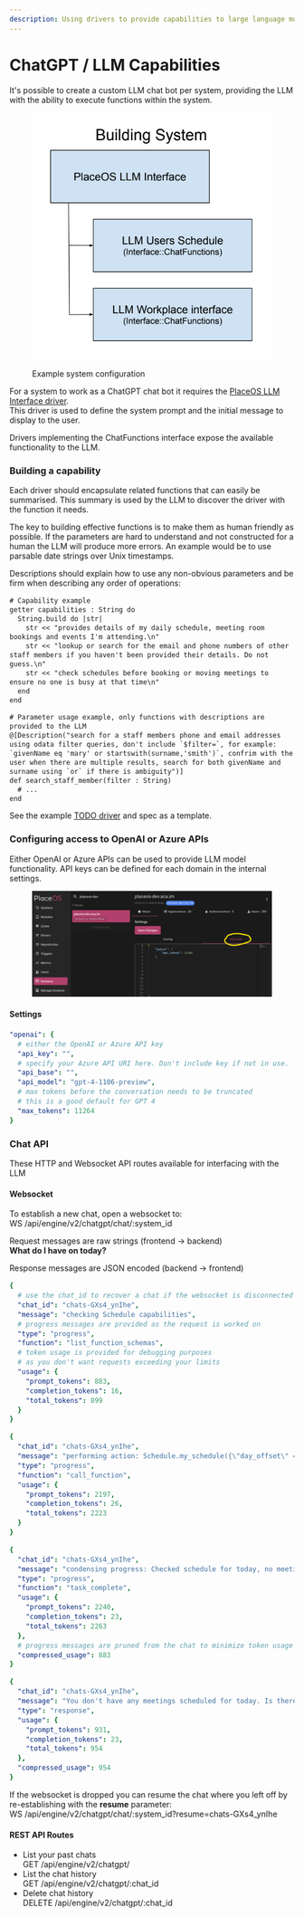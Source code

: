 ```yaml
---
description: Using drivers to provide capabilities to large language models
---
```


# ChatGPT / LLM Capabilities

It's possible to create a custom LLM chat bot per system, providing the LLM with the ability to execute functions within the system.

<figure><img src="../../../.gitbook/assets/image (33).png" alt=""><figcaption><p>Example system configuration</p></figcaption></figure>

For a system to work as a ChatGPT chat bot it requires the [PlaceOS LLM Interface driver](https://github.com/PlaceOS/drivers/blob/master/drivers/place/llm/llm.cr).\
This driver is used to define the system prompt and the initial message to display to the user.

Drivers implementing the ChatFunctions interface expose the available functionality to the LLM.

### Building a capability

Each driver should encapsulate related functions that can easily be summarised. This summary is used by the LLM to discover the driver with the function it needs.

The key to building effective functions is to make them as human friendly as possible. If the parameters are hard to understand and not constructed for a human the LLM will produce more errors. An example would be to use parsable date strings over Unix timestamps.

Descriptions should explain how to use any non-obvious parameters and be firm when describing any order of operations:

```crystal
# Capability example
getter capabilities : String do
  String.build do |str|
    str << "provides details of my daily schedule, meeting room bookings and events I'm attending.\n"
    str << "lookup or search for the email and phone numbers of other staff members if you haven't been provided their details. Do not guess.\n"
    str << "check schedules before booking or moving meetings to ensure no one is busy at that time\n"
  end
end
```

```crystal
# Parameter usage example, only functions with descriptions are provided to the LLM
@[Description("search for a staff members phone and email addresses using odata filter queries, don't include `$filter=`, for example: `givenName eq 'mary' or startswith(surname,'smith')`, confrim with the user when there are multiple results, search for both givenName and surname using `or` if there is ambiguity")]
def search_staff_member(filter : String)
  # ...
end

```

See the example [TODO driver](https://github.com/PlaceOS/drivers/blob/master/drivers/place/llm/todo\_list.cr) and spec as a template.

### Configuring access to OpenAI or Azure APIs

Either OpenAI or Azure APIs can be used to provide LLM model functionality. API keys can be defined for each domain in the internal settings.

<figure><img src="../../../.gitbook/assets/image (34).png" alt=""><figcaption></figcaption></figure>

#### Settings

```yaml
"openai": {
  # either the OpenAI or Azure API key
  "api_key": "",
  # specify your Azure API URI here. Don't include key if not in use.
  "api_base": "",
  "api_model": "gpt-4-1106-preview",
  # max tokens before the conversation needs to be truncated
  # this is a good default for GPT 4
  "max_tokens": 11264
}
```

### Chat API

These HTTP and Websocket API routes available for interfacing with the LLM

#### Websocket

To establish a new chat, open a websocket to:\
WS /api/engine/v2/chatgpt/chat/:system\_id

Request messages are raw strings (frontend -> backend)\
&#x20;   **What do I have on today?**

Response messages are JSON encoded (backend -> frontend)

```yaml
{
  # use the chat_id to recover a chat if the websocket is disconnected
  "chat_id": "chats-GXs4_ynIhe",
  "message": "checking Schedule capabilities",
  # progress messages are provided as the request is worked on
  "type": "progress",
  "function": "list_function_schemas",
  # token usage is provided for debugging purposes
  # as you don't want requests exceeding your limits
  "usage": {
    "prompt_tokens": 883,
    "completion_tokens": 16,
    "total_tokens": 899
  }
}
```

```yaml
{
  "chat_id": "chats-GXs4_ynIhe",
  "message": "performing action: Schedule.my_schedule({\"day_offset\" => 0})",
  "type": "progress",
  "function": "call_function",
  "usage": {
    "prompt_tokens": 2197,
    "completion_tokens": 26,
    "total_tokens": 2223
  }
}
```

```yaml
{
  "chat_id": "chats-GXs4_ynIhe",
  "message": "condensing progress: Checked schedule for today, no meetings are present.",
  "type": "progress",
  "function": "task_complete",
  "usage": {
    "prompt_tokens": 2240,
    "completion_tokens": 23,
    "total_tokens": 2263
  },
  # progress messages are pruned from the chat to minimize token usage
  "compressed_usage": 883
}
```

```yaml
{
  "chat_id": "chats-GXs4_ynIhe",
  "message": "You don't have any meetings scheduled for today. Is there anything else you would like to know or do?",
  "type": "response",
  "usage": {
    "prompt_tokens": 931,
    "completion_tokens": 23,
    "total_tokens": 954
  },
  "compressed_usage": 954
}
```

If the websocket is dropped you can resume the chat where you left off by re-establishing with the **resume** parameter:\
WS /api/engine/v2/chatgpt/chat/:system\_id?resume=chats-GXs4\_ynIhe

#### REST API Routes

* List your past chats\
  GET /api/engine/v2/chatgpt/
* List the chat history\
  GET /api/engine/v2/chatgpt/:chat\_id
* Delete chat history\
  DELETE /api/engine/v2/chatgpt/:chat\_id

